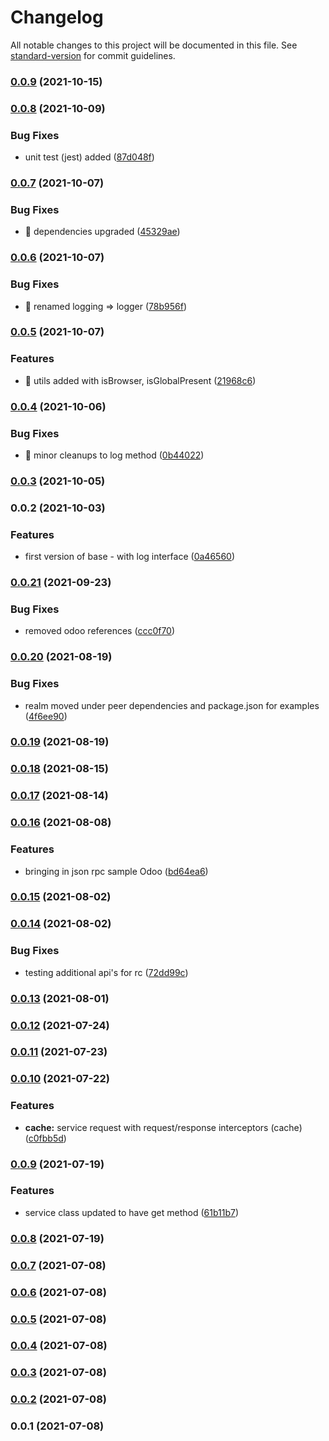 # Changelog

All notable changes to this project will be documented in this file. See [standard-version](https://github.com/conventional-changelog/standard-version) for commit guidelines.

### [0.0.9](https://github.com/elarasu/falconz-app-base/compare/v0.0.8...v0.0.9) (2021-10-15)

### [0.0.8](https://github.com/elarasu/falconz-app-base/compare/v0.0.7...v0.0.8) (2021-10-09)


### Bug Fixes

* unit test (jest) added ([87d048f](https://github.com/elarasu/falconz-app-base/commit/87d048fa9091a3fcbd2a0c6781328dc2661a4c7a))

### [0.0.7](https://github.com/elarasu/falconz-app-base/compare/v0.0.6...v0.0.7) (2021-10-07)


### Bug Fixes

* 🐛 dependencies upgraded ([45329ae](https://github.com/elarasu/falconz-app-base/commit/45329ae328c6116dbb60cc6f724af0250c179515))

### [0.0.6](https://github.com/elarasu/falconz-app-base/compare/v0.0.5...v0.0.6) (2021-10-07)


### Bug Fixes

* 🐛 renamed logging => logger ([78b956f](https://github.com/elarasu/falconz-app-base/commit/78b956fa0307325742c2a31a6d4eb27b1b730c20))

### [0.0.5](https://github.com/elarasu/falconz-app-base/compare/v0.0.4...v0.0.5) (2021-10-07)


### Features

* 🎸 utils added with isBrowser, isGlobalPresent ([21968c6](https://github.com/elarasu/falconz-app-base/commit/21968c67d797e6c51d98c384ddf15a9aeaff8126))

### [0.0.4](https://github.com/elarasu/falconz-app-base/compare/v0.0.3...v0.0.4) (2021-10-06)


### Bug Fixes

* 🐛 minor cleanups to log method ([0b44022](https://github.com/elarasu/falconz-app-base/commit/0b44022c06cae0e35e50fd6be413727f2de85d2f))

### [0.0.3](https://github.com/elarasu/falconz-app-base/compare/v0.0.2...v0.0.3) (2021-10-05)

### 0.0.2 (2021-10-03)


### Features

* first version of base - with log interface ([0a46560](https://github.com/elarasu/falconz-app-base/commit/0a46560e9206cd43726ae6eb35d85966229d879d))

### [0.0.21](https://github.com///compare/v0.0.20...v0.0.21) (2021-09-23)


### Bug Fixes

* removed odoo references ([ccc0f70](https://github.com///commit/ccc0f707d04c0797106a58dc3b524f1426902769))

### [0.0.20](https://github.com///compare/v0.0.19...v0.0.20) (2021-08-19)


### Bug Fixes

* realm moved under peer dependencies and package.json for examples ([4f6ee90](https://github.com///commit/4f6ee901c87629cf45c0432caea76abd1294512a))

### [0.0.19](https://github.com///compare/v0.0.18...v0.0.19) (2021-08-19)

### [0.0.18](https://github.com///compare/v0.0.17...v0.0.18) (2021-08-15)

### [0.0.17](https://github.com///compare/v0.0.16...v0.0.17) (2021-08-14)

### [0.0.16](https://github.com///compare/v0.0.15...v0.0.16) (2021-08-08)


### Features

* bringing in json rpc sample Odoo ([bd64ea6](https://github.com///commit/bd64ea6af82a1bab06cb0b3a53ccbc8c199af2e1))

### [0.0.15](https://github.com///compare/v0.0.14...v0.0.15) (2021-08-02)

### [0.0.14](https://github.com///compare/v0.0.13...v0.0.14) (2021-08-02)


### Bug Fixes

* testing additional api's for rc ([72dd99c](https://github.com///commit/72dd99c0119dc829c09d65e64ad4454b265998fd))

### [0.0.13](https://github.com///compare/v0.0.12...v0.0.13) (2021-08-01)

### [0.0.12](https://github.com///compare/v0.0.11...v0.0.12) (2021-07-24)

### [0.0.11](https://github.com///compare/v0.0.10...v0.0.11) (2021-07-23)

### [0.0.10](https://github.com///compare/v0.0.9...v0.0.10) (2021-07-22)


### Features

* **cache:** service request with request/response interceptors (cache) ([c0fbb5d](https://github.com///commit/c0fbb5d0df8b7c284c7183c5727a088ee97af8ed))

### [0.0.9](https://github.com///compare/v0.0.8...v0.0.9) (2021-07-19)


### Features

* service class updated to have get method ([61b11b7](https://github.com///commit/61b11b7e66b4d5eadc8980932337489ebd6963e1))

### [0.0.8](https://github.com///compare/v0.0.7...v0.0.8) (2021-07-19)

### [0.0.7](https://github.com///compare/v0.0.6...v0.0.7) (2021-07-08)

### [0.0.6](https://github.com///compare/v0.0.5...v0.0.6) (2021-07-08)

### [0.0.5](https://github.com///compare/v0.0.1...v0.0.5) (2021-07-08)

### [0.0.4](https://github.com///compare/v0.0.1...v0.0.4) (2021-07-08)

### [0.0.3](https://github.com///compare/v0.0.1...v0.0.3) (2021-07-08)

### [0.0.2](https://github.com///compare/v0.0.1...v0.0.2) (2021-07-08)

### 0.0.1 (2021-07-08)
